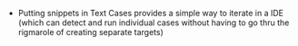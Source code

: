 - Putting snippets in Text Cases provides a simple way to iterate in a IDE (which can detect and run individual cases
without having to go thru the rigmarole of creating separate targets)